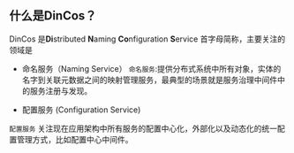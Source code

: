 ## 什么是DinCos？
 DinCos 是**Di**stributed **N**aming **Co**nfiguration **S**ervice 首字母简称，主要关注的领域是
 
*  命名服务（Naming Service）
   `命名服务`:提供分布式系统中所有对象，实体的名字到关联元数据之间的映射管理服务，最典型的场景就是服务治理中间件中的服务注册与发现。
 
*  配置服务 (Configuration Service)

  `配置服务` 关注现在应用架构中所有服务的配置中心化，外部化以及动态化的统一配置管理方式，比如配置中心中间件。
